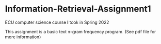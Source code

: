 # Information-Retrieval-Assignment1
ECU computer science course I took in Spring 2022

This assignment is a basic text n-gram frequency program. (See pdf file for more information)
